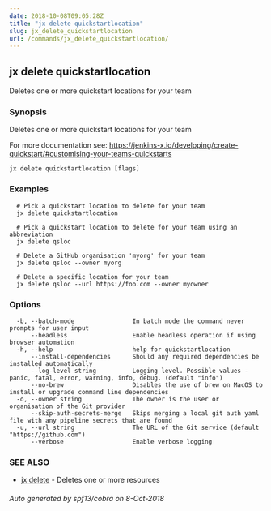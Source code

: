 ```yaml
---
date: 2018-10-08T09:05:28Z
title: "jx delete quickstartlocation"
slug: jx_delete_quickstartlocation
url: /commands/jx_delete_quickstartlocation/
---
```

## jx delete quickstartlocation

Deletes one or more quickstart locations for your team

### Synopsis

Deletes one or more quickstart locations for your team 

For more documentation see: https://jenkins-x.io/developing/create-quickstart/#customising-your-teams-quickstarts

```
jx delete quickstartlocation [flags]
```

### Examples

```
  # Pick a quickstart location to delete for your team
  jx delete quickstartlocation
  
  # Pick a quickstart location to delete for your team using an abbreviation
  jx delete qsloc
  
  # Delete a GitHub organisation 'myorg' for your team
  jx delete qsloc --owner myorg
  
  # Delete a specific location for your team
  jx delete qsloc --url https://foo.com --owner myowner
```

### Options

```
  -b, --batch-mode                In batch mode the command never prompts for user input
      --headless                  Enable headless operation if using browser automation
  -h, --help                      help for quickstartlocation
      --install-dependencies      Should any required dependencies be installed automatically
      --log-level string          Logging level. Possible values - panic, fatal, error, warning, info, debug. (default "info")
      --no-brew                   Disables the use of brew on MacOS to install or upgrade command line dependencies
  -o, --owner string              The owner is the user or organisation of the Git provider
      --skip-auth-secrets-merge   Skips merging a local git auth yaml file with any pipeline secrets that are found
  -u, --url string                The URL of the Git service (default "https://github.com")
      --verbose                   Enable verbose logging
```

### SEE ALSO

* [jx delete](/commands/jx_delete/)	 - Deletes one or more resources

###### Auto generated by spf13/cobra on 8-Oct-2018
